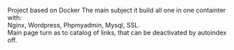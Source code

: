Project based on Docker
The main subject it build all one in one containter with: <br/>
Nginx, Wordpress, Phpmyadmin, Mysql, SSL.<br/>
Main page turn as to catalog of links, that can be deactivated by autoindex off.
